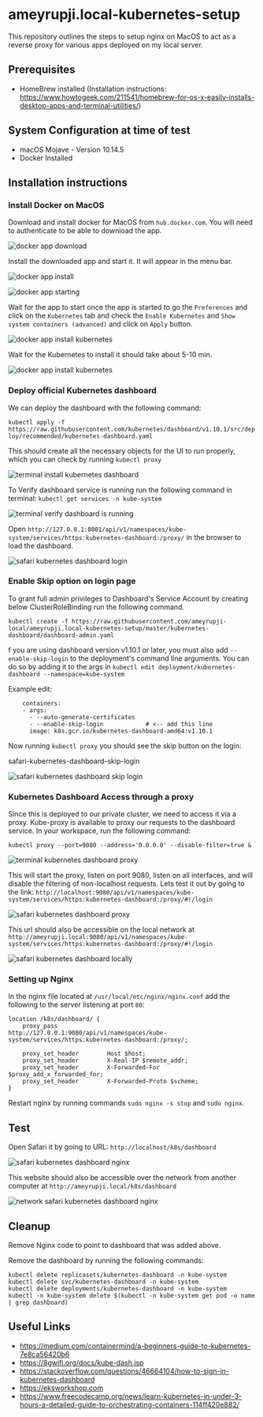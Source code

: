 # ameyrupji.local-kubernetes-setup

This repository outlines the steps to setup nginx on MacOS to act as a reverse proxy for various apps deployed on my local server.

## Prerequisites 

- HomeBrew installed (Installation instructions: https://www.howtogeek.com/211541/homebrew-for-os-x-easily-installs-desktop-apps-and-terminal-utilities/)

## System Configuration at time of test

- macOS Mojave - Version 10.14.5
- Docker Installed

## Installation instructions

### Install Docker on MacOS

Download and install docker for MacOS from `hub.docker.com`. You will need to authenticate to be able to download the app.

![docker app download](images/docker-app-download.png)

Install the downloaded app and start it. It will appear in the menu bar.

![docker app install](images/docker-app-install.png)

![docker app starting](images/docker-app-starting.png)

Wait for the app to start once the app is started to go the `Preferences` and click on the `Kubernetes` tab and check the `Enable Kubernetes` and `Show system containers (advanced)` and click on `Apply` button.

![docker app install kubernetes](images/docker-app-enable-kubernetes.png)

Wait for the Kubernetes to install it should take about 5-10 min.

![docker app install kubernetes](images/docker-app-kubernetes-installing.png)

### Deploy official Kubernetes dashboard

We can deploy the dashboard with the following command:

`kubectl apply -f https://raw.githubusercontent.com/kubernetes/dashboard/v1.10.1/src/deploy/recommended/kubernetes-dashboard.yaml`

This should create all the necessary objects for the UI to run properly, which you can check by running `kubectl proxy`

![terminal install kubernetes dashboard](images/terminal-install-kubernetes-dashboard.png)

To Verify dashboard service is running run the following command in terminal: `kubectl get services -n kube-system`

![terminal verify dashboard is running](images/terminal-verify-dashboard-is-running.png)

Open `http://127.0.0.1:8001/api/v1/namespaces/kube-system/services/https:kubernetes-dashboard:/proxy/` in the browser to load the dashboard.

![safari kubernetes dashboard login](images/safari-kubernetes-dashboard-login.png)


### Enable Skip option on login page

To grant full admin privileges to Dashboard's Service Account by creating below ClusterRoleBinding run the following command.

`kubectl create -f https://raw.githubusercontent.com/ameyrupji-local/ameyrupji.local-kubernetes-setup/master/kubernetes-dashboard/dashboard-admin.yaml`

f you are using dashboard version v1.10.1 or later, you must also add `--enable-skip-login` to the deployment's command line arguments. You can do so by adding it to the args in `kubectl edit deployment/kubernetes-dashboard --namespace=kube-system`

Example edit:

```
    containers:
    - args:
      - --auto-generate-certificates
      - --enable-skip-login            # <-- add this line
      image: k8s.gcr.io/kubernetes-dashboard-amd64:v1.10.1
```

Now running `kubectl proxy` you should see the skip button on the login:

safari-kubernetes-dashboard-skip-login

![safari kubernetes dashboard skip login](images/safari-kubernetes-dashboard-skip-login.png)


### Kubernetes Dashboard Access through a proxy

Since this is deployed to our private cluster, we need to access it via a proxy. Kube-proxy is available to proxy our requests to the dashboard service. In your workspace, run the following command:

`kubectl proxy --port=9080 --address='0.0.0.0' --disable-filter=true &`

![terminal kubernetes dashboard proxy](images/terminal-kubernetes-dashboard-proxy.png)


This will start the proxy, listen on port 9080, listen on all interfaces, and will disable the filtering of non-localhost requests. Lets test it out by going to the link: `http://localhost:9080/api/v1/namespaces/kube-system/services/https:kubernetes-dashboard:/proxy/#!/login`

![safari kubernetes dashboard proxy](images/safari-kubernetes-dashboard-proxy.png)

This url should also be accessible on the local network at `http://ameyrupji.local:9080/api/v1/namespaces/kube-system/services/https:kubernetes-dashboard:/proxy/#!/login`

![safari kubernetes dashboard locally](images/safari-kubernetes-dashboard-locally.png)


### Setting up Nginx

In the nginx file located at `/usr/local/etc/nginx/nginx.conf` add the following to the server listening at port `80`:

```
location /k8s/dashboard/ {
    proxy_pass              http://127.0.0.1:9080/api/v1/namespaces/kube-system/services/https:kubernetes-dashboard:/proxy/;

    proxy_set_header        Host $host;
    proxy_set_header        X-Real-IP $remote_addr;
    proxy_set_header        X-Forwarded-For $proxy_add_x_forwarded_for;
    proxy_set_header        X-Forwarded-Proto $scheme;
}
```

Restart nginx by running commands `sudo nginx -s stop` and `sudo nginx`.


## Test 

Open Safari it by going to URL:
`http://localhost/k8s/dashboard`

![safari kubernetes dashboard nginx](images/safari-kubernetes-dashboard-nginx.png)

This website should also be accessible over the network from another computer at `http://ameyrupji.local/k8s/dashboard`

![network safari kubernetes dashboard nginx](images/network-safari-kubernetes-dashboard-nginx.png)



## Cleanup

Remove Nginx code to point to dashboard that was added above.


Remove the dashboard by running the following commands:
```
kubectl delete replicasets/kubernetes-dashboard -n kube-system
kubectl delete svc/kubernetes-dashboard -n kube-system
kubectl delete deployments/kubernetes-dashboard -n kube-system
kubectl -n kube-system delete $(kubectl -n kube-system get pod -o name | grep dashboard)
```


## Useful Links

- https://medium.com/containermind/a-beginners-guide-to-kubernetes-7e8ca56420b6
- https://8gwifi.org/docs/kube-dash.jsp 
- https://stackoverflow.com/questions/46664104/how-to-sign-in-kubernetes-dashboard
- https://eksworkshop.com
- https://www.freecodecamp.org/news/learn-kubernetes-in-under-3-hours-a-detailed-guide-to-orchestrating-containers-114ff420e882/

